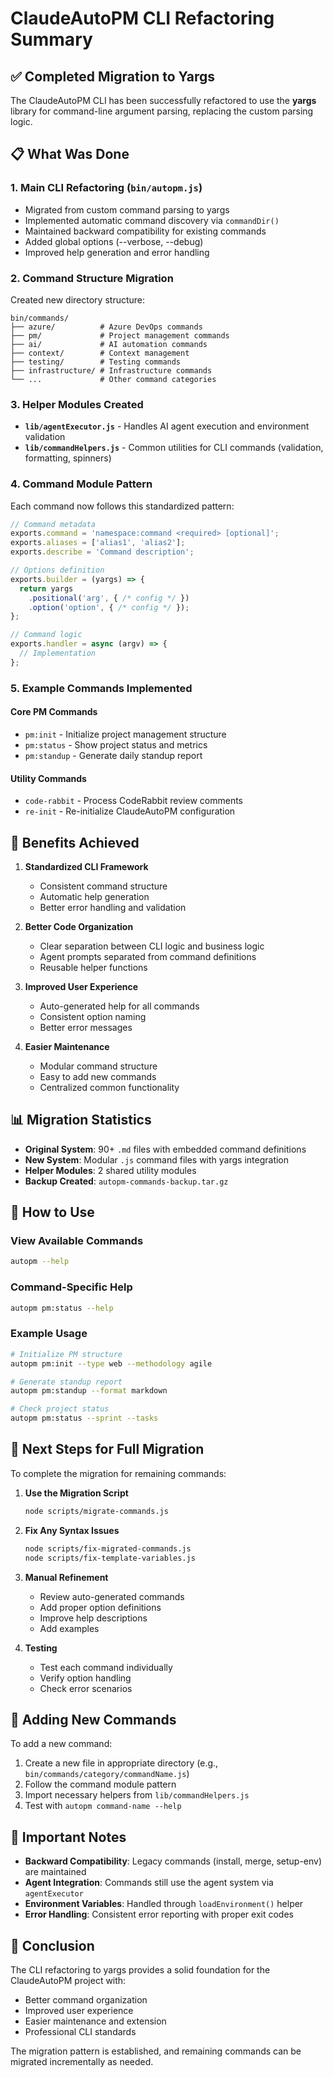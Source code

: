 # ClaudeAutoPM CLI Refactoring Summary

## ✅ Completed Migration to Yargs

The ClaudeAutoPM CLI has been successfully refactored to use the **yargs** library for command-line argument parsing, replacing the custom parsing logic.

## 📋 What Was Done

### 1. **Main CLI Refactoring** (`bin/autopm.js`)
- Migrated from custom command parsing to yargs
- Implemented automatic command discovery via `commandDir()`
- Maintained backward compatibility for existing commands
- Added global options (--verbose, --debug)
- Improved help generation and error handling

### 2. **Command Structure Migration**
Created new directory structure:
```
bin/commands/
├── azure/          # Azure DevOps commands
├── pm/             # Project management commands
├── ai/             # AI automation commands
├── context/        # Context management
├── testing/        # Testing commands
├── infrastructure/ # Infrastructure commands
└── ...             # Other command categories
```

### 3. **Helper Modules Created**
- **`lib/agentExecutor.js`** - Handles AI agent execution and environment validation
- **`lib/commandHelpers.js`** - Common utilities for CLI commands (validation, formatting, spinners)

### 4. **Command Module Pattern**
Each command now follows this standardized pattern:

```javascript
// Command metadata
exports.command = 'namespace:command <required> [optional]';
exports.aliases = ['alias1', 'alias2'];
exports.describe = 'Command description';

// Options definition
exports.builder = (yargs) => {
  return yargs
    .positional('arg', { /* config */ })
    .option('option', { /* config */ });
};

// Command logic
exports.handler = async (argv) => {
  // Implementation
};
```

### 5. **Example Commands Implemented**

#### Core PM Commands
- `pm:init` - Initialize project management structure
- `pm:status` - Show project status and metrics
- `pm:standup` - Generate daily standup report

#### Utility Commands
- `code-rabbit` - Process CodeRabbit review comments
- `re-init` - Re-initialize ClaudeAutoPM configuration

## 🎯 Benefits Achieved

1. **Standardized CLI Framework**
   - Consistent command structure
   - Automatic help generation
   - Better error handling and validation

2. **Better Code Organization**
   - Clear separation between CLI logic and business logic
   - Agent prompts separated from command definitions
   - Reusable helper functions

3. **Improved User Experience**
   - Auto-generated help for all commands
   - Consistent option naming
   - Better error messages

4. **Easier Maintenance**
   - Modular command structure
   - Easy to add new commands
   - Centralized common functionality

## 📊 Migration Statistics

- **Original System**: 90+ `.md` files with embedded command definitions
- **New System**: Modular `.js` command files with yargs integration
- **Helper Modules**: 2 shared utility modules
- **Backup Created**: `autopm-commands-backup.tar.gz`

## 🚀 How to Use

### View Available Commands
```bash
autopm --help
```

### Command-Specific Help
```bash
autopm pm:status --help
```

### Example Usage
```bash
# Initialize PM structure
autopm pm:init --type web --methodology agile

# Generate standup report
autopm pm:standup --format markdown

# Check project status
autopm pm:status --sprint --tasks
```

## 📝 Next Steps for Full Migration

To complete the migration for remaining commands:

1. **Use the Migration Script**
   ```bash
   node scripts/migrate-commands.js
   ```

2. **Fix Any Syntax Issues**
   ```bash
   node scripts/fix-migrated-commands.js
   node scripts/fix-template-variables.js
   ```

3. **Manual Refinement**
   - Review auto-generated commands
   - Add proper option definitions
   - Improve help descriptions
   - Add examples

4. **Testing**
   - Test each command individually
   - Verify option handling
   - Check error scenarios

## 🔧 Adding New Commands

To add a new command:

1. Create a new file in appropriate directory (e.g., `bin/commands/category/commandName.js`)
2. Follow the command module pattern
3. Import necessary helpers from `lib/commandHelpers.js`
4. Test with `autopm command-name --help`

## 📌 Important Notes

- **Backward Compatibility**: Legacy commands (install, merge, setup-env) are maintained
- **Agent Integration**: Commands still use the agent system via `agentExecutor`
- **Environment Variables**: Handled through `loadEnvironment()` helper
- **Error Handling**: Consistent error reporting with proper exit codes

## 🎉 Conclusion

The CLI refactoring to yargs provides a solid foundation for the ClaudeAutoPM project with:
- Better command organization
- Improved user experience
- Easier maintenance and extension
- Professional CLI standards

The migration pattern is established, and remaining commands can be migrated incrementally as needed.